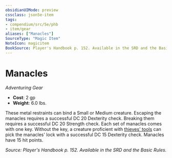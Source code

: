 ```yaml
---
obsidianUIMode: preview
cssclass: json5e-item
tags:
- compendium/src/5e/phb
- item/gear
aliases: ["Manacles"]
SourceType: "Magic Item"
NoteIcon: magicitem
BookSource: Player's Handbook p. 152. Available in the SRD and the Basic Rules.
---
```

# Manacles
*Adventuring Gear*  

- **Cost**: 2 gp
- **Weight**: 6.0 lbs.

These metal restraints can bind a Small or Medium creature. Escaping the manacles requires a successful DC 20 Dexterity check. Breaking them requires a successful DC 20 Strength check. Each set of manacles comes with one key. Without the key, a creature proficient with [thieves' tools](/2-Mechanics/CLI/items/thieves-tools.md) can pick the manacles' lock with a successful DC 15 Dexterity check. Manacles have 15 hit points.

*Source: Player's Handbook p. 152. Available in the SRD and the Basic Rules.*